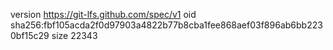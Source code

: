 version https://git-lfs.github.com/spec/v1
oid sha256:fbf105acda2f0d97903a4822b77b8cba1fee868aef03f896ab6bb2230bf15c29
size 22343
